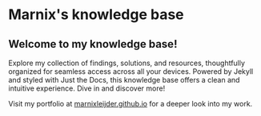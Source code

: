 # Marnix's knowledge base

## Welcome to my knowledge base!

Explore my collection of findings, solutions, and resources, thoughtfully organized for seamless access across all your devices. Powered by Jekyll and styled with Just the Docs, this knowledge base offers a clean and intuitive experience. Dive in and discover more!

Visit my portfolio at [marnixleijder.github.io](https://marnixleijder.github.io/) for a deeper look into my work.
